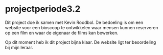 # projectperiode3.2
Dit project doe ik samen met Kevin Roodbol. De bedoeling is om een website voor een bioscoop te ontwikkelen waar mensen kunnen reserveren op een film en waar de eigenaar de films kan bewerken.


Op dit moment heb ik dit project bijna klaar. De website ligt ter beoordeling bij mijn leraar.
